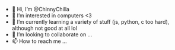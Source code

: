 - 👋 Hi, I’m @ChinnyChilla
- 👀 I’m interested in computers <3
- 🌱 I’m currently learning a variety of stuff (js, python, c too hard), although not good at all lol
- 💞️ I’m looking to collaborate on ...
- 📫 How to reach me ...

<!---
ChinnyChilla/ChinnyChilla is a ✨ special ✨ repository because its `README.md` (this file) appears on your GitHub profile.
You can click the Preview link to take a look at your changes.
--->
